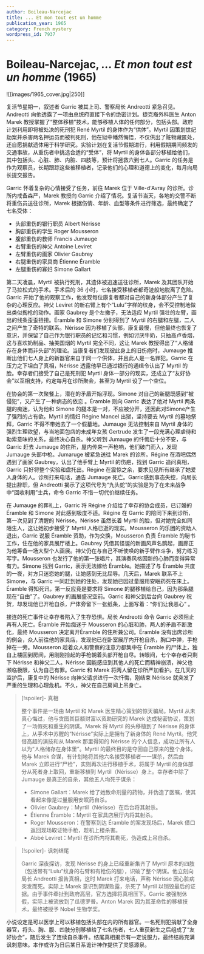 ```yaml
---
author: Boileau-Narcejac
title: ... Et mon tout est un homme
publication_year: 1965
category: French mystery
wordpress_id: 7937
---
```


# Boileau-Narcejac, <i>... Et mon tout est un homme</i> (1965)

![[images/1965_cover.jpg|250]]

复活节星期一，叙述者 Garric 被其上司、警察局长 Andreotti 紧急召见。Andreotti 向他透露了一项由总统府直接下令的绝密计划。捷克裔外科医生 Anton Marek 教授掌握了“整体移植”技术，能够移植人体的任何部分，包括头部。政府计划利用即将被处决的死刑犯 René Myrtil 的身体作为“供体”。Myrtil 因策划世纪劫案并杀害两名押运员而被判死刑，他在狱中幡然悔悟，不仅供出了赃物藏匿处，还自愿捐献遗体用于科学研究。实验计划在复活节假期进行，利用假期期间频发的交通事故，从重伤者中挑选合适的“受体”，将 Myrtil 的身体各部分移植给他们，其中包括头、心脏、肺、内脏、四肢等，预计将拯救六到七人。Garric 的任务是作为观察员，长期跟踪这些被移植者，记录他们的心理和道德上的变化，每月向局长提交报告。

Garric 怀着复杂的心情接受了任务，前往 Marek 位于 Ville-d'Avray 的诊所。诊所内戒备森严，Marek 教授向 Garric 介绍了情况。复活节当天，各地的交警不断将重伤员送往诊所，Marek 根据伤情、年龄、血型等条件进行筛选，最终确定了七名受体：
- 头部重伤的银行职员 Albert Nérisse
- 胸部重伤的学生 Roger Mousseron
- 腹部重伤的教师 Francis Jumauge
- 右臂重伤的神父 Antoine Leviret
- 左臂重伤的画家 Olivier Gaubrey
- 右腿重伤的家具商 Étienne Éramble
- 左腿重伤的寡妇 Simone Gallart

第二天凌晨，Myrtil 被执行死刑，其遗体被迅速送往诊所，Marek 及其团队开始了马拉松式的手术。手术后的 36 小时，七名接受移植者都奇迹般地脱离了危险。Garric 开始了他的观察工作，他发现每位康复者都对自己的新身体部分产生了复杂的心理反应。神父 Leviret 的新右臂上有个“Lulu”字样的纹身，会不受控制地做出类似掏枪的动作。画家 Gaubrey 是个左撇子，无法适应 Myrtil 强壮的左臂，画出的线条歪歪扭扭。Éramble 和 Simone 分别得到了 Myrtil 的右腿和左腿，二人之间产生了奇特的联系。Nérisse 因为移植了头部，康复最慢，但他最终也恢复了意识，并保留了自己作为银行职员的记忆和习惯，例如讨厌牛奶，只抽高卢香烟，这与喜欢奶制品、抽美国烟的 Myrtil 完全不同，这让 Marek 教授得出了“人格储存在身体而非头部”的理论。当康复者们发现彼此身上的旧伤疤时，Jumauge 推断出他们七人身上的新器官来自于同一个供体，并且此人是一名罪犯。Garric 在压力之下坦白了真相，Nérisse 透露他早已通过银行的通缉令认出了 Myrtil 的脸。幸存者们接受了自己是死刑犯 Myrtil 身体一部分的现实，还成立了“友好协会”以互相支持，约定每月在诊所聚会，甚至为 Myrtil 设了一个空位。

在协会的第一次聚餐上，潜在的矛盾开始浮现。Simone 对自己的新腿既感到“被侵犯”，又产生了一种病态的依恋 。Éramble 则向 Garric 表达了他对 Myrtil 两条腿的痴迷，认为他和 Simone 的腿本是一对，不应被分开，还因此对Simone产生了强烈的占有欲。Myrtil 的情妇 Régine Mancel 出狱，坚持要去 Myrtil 的墓地祭拜，Garric 不得不带她去了一个假墓地。Jumauge 无法控制来自 Myrtil 身体的强烈生理欲望，与当地面包店的未成年女孩 Gertrude 发生了一段充满心理虐待和勒索意味的关系，最终决心自杀。神父听到 Jumauge 的忏悔后十分不安，与 Garric 赶去 Jumauge 的住所，屋内传来一声枪响，他们破门而入，发现 Jumauge 头部中枪。Jumaruge 被紧急送往 Marek 的诊所。Régine 在酒吧偶然遇到了画家 Gaubrey，认出了他手臂上 Myrtil 的伤疤，找到 Garric 追问真相，Garric 只好将整个实验和盘托出。Régine 在震惊之余，要求见见所有继承了她爱人身体的人。诊所打来电话，通告 Jumauge 死亡。Garric感到事态失控，向局长提出辞职，但 Andreotti 揭示了这项代号为“九头蛇”的实验是为了在未来战争中“回收利用”士兵，命令 Garric 不惜一切代价继续任务。

在 Jumauge 的葬礼上，Garric 将 Régine 介绍给了幸存的协会成员，已订婚的 Éramble 和 Simone 对此感到极度不适。Régine 在 Garric 的陪同下来到诊所，第一次见到了清醒的 Nérisse。Nérisse 虽然长着 Myrtil 的脸，但对她完全如同陌生人，这让她初步接受了 Myrtil 人格已逝的现实。Mousseron 的乐团的资助人退出，Garric 说服 Éramble 资助，作为交换，Mousseron 负责 Éramble 的秘书工作，住在他的家具展厅楼上。Gaubrey 凭借其怪诞的新画风声名鹊起，画廊正为他筹备一场大型个人画展。神父仍在与自己不听使唤的新手臂作斗争，努力练习写字。Mousseron 也发行了他的第一张唱片，其演奏风格因新的心肺而变得异常有力。Simone 找到 Garric，表示无法嫁给 Éramble。她描述了与 Éramble 共度的一夜，对方只迷恋她的腿，让她感到无比屈辱。几天后，Marek 联系不上 Simone，与 Garric 一同赶到她的住处，发现她已因过量服用安眠药死在床上。Éramble 得知死讯，第一反应竟是要求将 Simone 的腿移植给自己，因为那条腿现在“自由”了。Gaubrey 的画展盛况空前。Garric 和神父到后台向 Gaubrey 祝贺，却发现他已开枪自杀，尸体旁留下一张纸条，上面写着：“你们让我恶心” 。

接连的死亡事件让幸存者陷入了生存恐惧。局长 Andreotti 命令 Garric 必须阻止再有人死亡。Éramble 开始痴迷于 Mousseron 的心脏和肺，两人的矛盾不断激化，最终 Mousseron 决定离开Éramble 的住所兼公司。Éramble 没有出席诊所的例会，众人前往他的家具店，发现他已在卧室展厅内开枪自杀，胸口中弹，手枪掉在一旁。Mousseron 趁着众人和警察的注意力都集中在 Éramble 的尸体上，独自上楼回到房间，用刚刚捡起的手枪朝着头部开枪自尽。转眼间，七个幸存者只剩下 Nérisse 和神父二人。Nérisse 因能感应到其他人的死亡而精神崩溃，神父也濒临极限，认为自己有罪。Garric 和 Marek 将两人留在诊所严加看护。在几天的监护后，康复中的 Nérisse 向神父请求进行一次忏悔，刚结束 Nérisse 就突发了严重的生理和心理危机。不久，神父在自己房间上吊身亡。

> [!spoiler]- 真相
> 
> 整个事件是一场由 Myrtil 和 Marek 医生精心策划的惊天骗局。Myrtil 从未真心悔过，他与贪图其巨额财富以资助研究的 Marek 达成秘密协议，策划了一场假死和重生的阴谋。Marek 将 Myrtil 的头移植到了 Nérisse 的身体上，从手术中苏醒的“Nérisse”实际上是拥有了新身体的 René Myrtil。他凭借高超的演技和从 Marek 那里得知的 Nérisse 的个人信息，成功让所有人以为“人格储存在身体里”。Myrtil 的最终目的是夺回自己原来的整个身体。他与 Marek 合谋，有计划地将其他六名接受移植者一一谋杀，然后由 Marek 立即进行“尸检”，实则再次进行移植手术，将属于 Myrtil 的身体部分从死者身上取回，重新移植到 Myrtil（Nérisse）身上。幸存者中除了 Jumauge 是真正的自杀，其他五人均死于谋杀：
> - Simone Gallart：Marek 给了她致命剂量的药物，并伪造了医嘱，使其看起来像是过量服用安眠药自杀。
> - Olivier Gaubrey：Myrtil（Nérisse）在后台将其射杀。
> - Étienne Éramble：Myrtil 在家具店展厅内将其射杀。
> - Roger Mousseron：在警察到达 Éramble 的案发现场后，Marek 借口返回现场取证物手枪，趁机上楼杀害。
> - Abbé Leviret：Myrtil 在诊所内将其勒死，伪造成上吊自杀。

> [!spoiler]- 讽刺结尾
> 
> Garric 深夜探访，发现 Nérisse 的身上已经重新集齐了 Myrtil 原本的四肢（包括带有“Lulu”纹身的右臂和有枪伤的腿），识破了整个阴谋。他立刻向局长 Andreotti 报告真相，这时 Marek 打来电话，声称 Nérisse 因心脏病突发而死。实际上 Marek 意识到阴谋败露，杀死了 Myrtil 以销毁最后的证据。由于事件牵扯到政府高层，官方选择将真相压下。Garric 被强制休假，实际上被流放到了瓜德罗普。Anton Marek 因为其革命性的移植技术，最终被授予 Nobel 生物学奖。

小说设定是可以医学上可以移植包括头部在内的所有器官。一名死刑犯捐献了全身器官，将头、胸、腹、四肢分别移植给了七名伤者，七人重获新生之后组成了“友好协会”，随后发生了连续自杀事件。结尾真相揭示有一定说服力，最终结局充满讽刺意味。本作或许为日后某日系诡计神作提供了灵感源泉。
